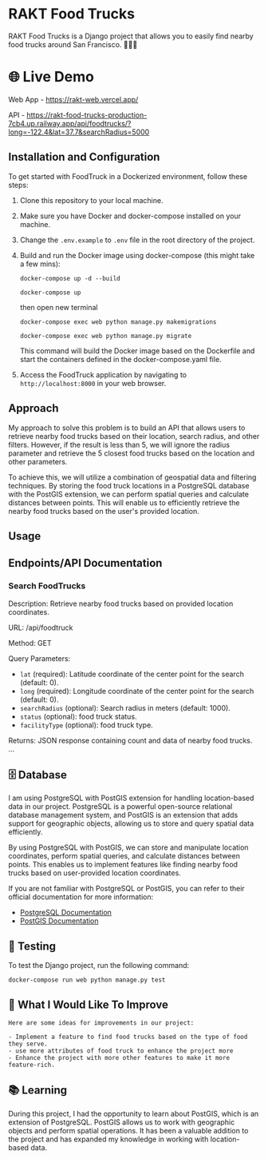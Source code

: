 # RAKT Food Trucks

RAKT Food Trucks is a Django project that allows you to easily find nearby food trucks around San Francisco. 🚚🍔🌮

# 🌐 Live Demo

Web App - https://rakt-web.vercel.app/


API - https://rakt-food-trucks-production-7cb4.up.railway.app/api/foodtrucks/?long=-122.4&lat=37.7&searchRadius=5000


## Installation and Configuration

To get started with FoodTruck in a Dockerized environment, follow these steps:

1. Clone this repository to your local machine.
2. Make sure you have Docker and docker-compose installed on your machine.
3. Change the `.env.example` to `.env` file in the root directory of the project.
4. Build and run the Docker image using docker-compose (this might take a few mins):
    ```
    docker-compose up -d --build
    ```
    ```
    docker-compose up
    ```
    then open new terminal 
    ```
    docker-compose exec web python manage.py makemigrations
    ```
    ```
    docker-compose exec web python manage.py migrate
    ```
  
  
    This command will build the Docker image based on the Dockerfile and start the containers defined in the docker-compose.yaml file.
7. Access the FoodTruck application by navigating to `http://localhost:8000` in your web browser.

## Approach

My approach to solve this problem is to build an API that allows users to retrieve nearby food trucks based on their location, search radius, and other filters. However, if the result is less than 5, we will ignore the radius parameter and retrieve the 5 closest food trucks based on the location and other parameters.

To achieve this, we will utilize a combination of geospatial data and filtering techniques. By storing the food truck locations in a PostgreSQL database with the PostGIS extension, we can perform spatial queries and calculate distances between points. This will enable us to efficiently retrieve the nearby food trucks based on the user's provided location.


## Usage
## Endpoints/API Documentation

### Search FoodTrucks

Description: Retrieve nearby food trucks based on provided location coordinates.

URL: /api/foodtruck

Method: GET

Query Parameters:

- `lat` (required): Latitude coordinate of the center point for the search (default: 0).
- `long` (required): Longitude coordinate of the center point for the search (default: 0).
- `searchRadius` (optional): Search radius in meters (default: 1000).
- `status` (optional): food truck status.
- `facilityType` (optional): food truck type.

Returns: JSON response containing count and data of nearby food trucks.
...

## 🗄️ Database

I am using PostgreSQL with PostGIS extension for handling location-based data in our project. PostgreSQL is a powerful open-source relational database management system, and PostGIS is an extension that adds support for geographic objects, allowing us to store and query spatial data efficiently.

By using PostgreSQL with PostGIS, we can store and manipulate location coordinates, perform spatial queries, and calculate distances between points. This enables us to implement features like finding nearby food trucks based on user-provided location coordinates.

If you are not familiar with PostgreSQL or PostGIS, you can refer to their official documentation for more information:

- [PostgreSQL Documentation](https://www.postgresql.org/docs/)
- [PostGIS Documentation](https://postgis.net/documentation/)

## 🧪 Testing

To test the Django project, run the following command:

    docker-compose run web python manage.py test

## 🚀 What I Would Like To Improve

    Here are some ideas for improvements in our project:

    - Implement a feature to find food trucks based on the type of food they serve.
    - use more attributes of food truck to enhance the project more 
    - Enhance the project with more other features to make it more feature-rich.

## 📚 Learning

During this project, I had the opportunity to learn about PostGIS, which is an extension of PostgreSQL. PostGIS allows us to work with geographic objects and perform spatial operations. It has been a valuable addition to the project and has expanded my knowledge in working with location-based data.

